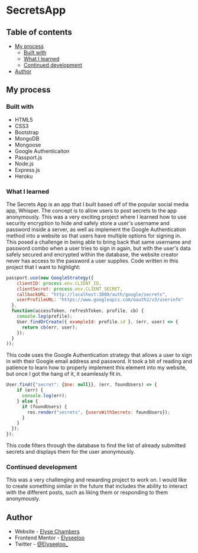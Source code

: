 # SecretsApp

## Table of contents

- [My process](#my-process)
  - [Built with](#built-with)
  - [What I learned](#what-i-learned)
  - [Continued development](#continued-development)
- [Author](#author)

## My process

### Built with

- HTML5
- CSS3
- Bootstrap
- MongoDB
- Mongoose
- Google Authenticaiton
- Passport.js
- Node.js
- Express.js
- Heroku

### What I learned

The Secrets App is an app that I built based off of the popular social media app, Whisper. The concept is to allow users to post secrets to the app anonymously. This was a very exciting project where I learned how to use security encryption to hide and safely store a user's username and password inside a server, as well as implement the Google Authentication method into a website so that users have multiple options for signing in. This posed a challenge in being able to bring back that same username and password combo when a user tries to sign in again, but with the user's data safely secured and encrypted within the database, the website creator never has access to the password a user supplies.
Code written in this project that I want to highlight:

```Node.js
passport.use(new GoogleStrategy({
    clientID: process.env.CLIENT_ID,
    clientSecret: process.env.CLIENT_SECRET,
    callbackURL: "http://localhost:3000/auth/google/secrets",
    userProfileURL: "https://www.googleapis.com/oauth2/v3/userinfo"
  },
  function(accessToken, refreshToken, profile, cb) {
    console.log(profile);
    User.findOrCreate({ exampleId: profile.id }, (err, user) => {
      return cb(err, user);
    });
  }
));

```
This code uses the Google Authentication strategy that allows a user to sign in with their Google email address and password. It took a bit of reading and patience to learn how to properly implement this element into my website, but once I got the hang of it, it seamlessly fit in.

```Node.js
User.find({"secret": {$ne: null}}, (err, foundUsers) => {
    if (err) {
      console.log(err);
    } else {
      if (foundUsers) {
        res.render("secrets", {usersWithSecrets: foundUsers});
      }
    }
  });
});
```
This code filters through the database to find the list of already submitted secrets and displays them for the user anonymously.

### Continued development

This was a very challenging and rewarding project to work on. I would like to create something similar in the future that includes the ability to interact with the different posts, such as liking them or responding to them anonymously.

## Author

- Website - [Elyse Chambers](https://www.diaryofelyse.com)
- Frontend Mentor - [Elyseeloo](https://www.frontendmentor.io/profile/Elyseeloo)
- Twitter - [@Elyseeloo\_](https://www.twitter.com/elyseeloo_)
